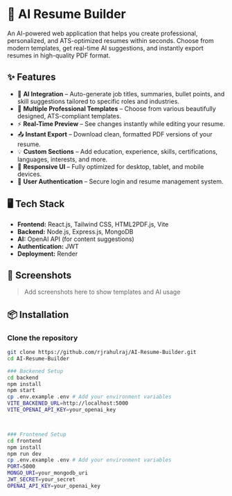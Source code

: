 # 🚀 AI Resume Builder

An AI-powered web application that helps you create professional, personalized, and ATS-optimized resumes within seconds. Choose from modern templates, get real-time AI suggestions, and instantly export resumes in high-quality PDF format.


## ✨ Features

- 🧠 **AI Integration** – Auto-generate job titles, summaries, bullet points, and skill suggestions tailored to specific roles and industries.
- 🎨 **Multiple Professional Templates** – Choose from various beautifully designed, ATS-compliant templates.
- ⚡ **Real-Time Preview** – See changes instantly while editing your resume.
- 📤 **Instant Export** – Download clean, formatted PDF versions of your resume.
- 💡 **Custom Sections** – Add education, experience, skills, certifications, languages, interests, and more.
- 🧩 **Responsive UI** – Fully optimized for desktop, tablet, and mobile devices.
- 🔐 **User Authentication** – Secure login and resume management system.

## 🖥️ Tech Stack

- **Frontend:** React.js, Tailwind CSS, HTML2PDF.js, Vite
- **Backend:** Node.js, Express.js, MongoDB
- **AI:** OpenAI API (for content suggestions)
- **Authentication:** JWT
- **Deployment:** Render 

## 📸 Screenshots

> Add screenshots here to show templates and AI usage

## 📦 Installation

### Clone the repository

```bash
git clone https://github.com/rjrahulraj/AI-Resume-Builder.git
cd AI-Resume-Builder

### Backened Setup
cd backend
npm install
npm start
cp .env.example .env # Add your environment variables
VITE_BACKENED_URL=http://localhost:5000
VITE_OPENAI_API_KEY=your_openai_key



### Frontened Setup
cd frontend
npm install
npm run dev
cp .env.example .env # Add your environment variables
PORT=5000
MONGO_URI=your_mongodb_uri
JWT_SECRET=your_secret
OPENAI_API_KEY=your_openai_key



